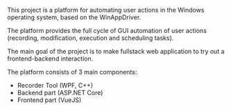 This project is a platform for automating user actions in the Windows operating system, based on the WinAppDriver. 

The platform provides the full cycle of GUI automation of user actions (recording, modification, execution and scheduling tasks). 

The main goal of the project is to make fullstack web application to try out a frontend-backend interaction.

The platform consists of 3 main components:
- Recorder Tool (WPF, C++)
- Backend part (ASP.NET Core)
- Frontend part (VueJS)
